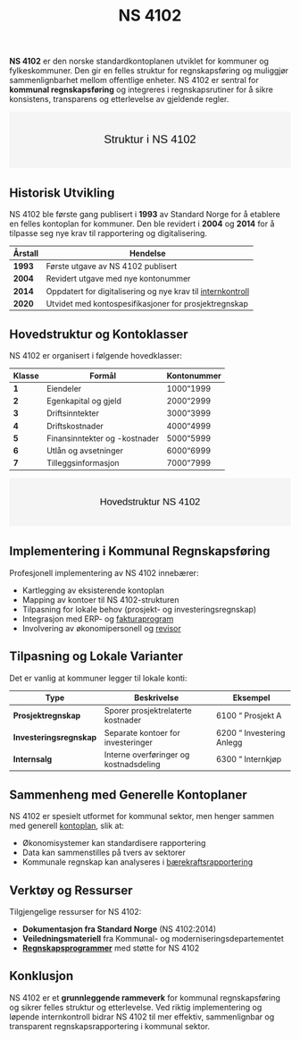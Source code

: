 ﻿---
title: "NS 4102"
seoTitle: "NS 4102"
description: '**NS 4102** er den norske standardkontoplanen utviklet for kommuner og fylkeskommuner. Den gir en felles struktur for regnskapsføring og muliggjør sammenlign...'
---

**NS 4102** er den norske standardkontoplanen utviklet for kommuner og fylkeskommuner. Den gir en felles struktur for regnskapsføring og muliggjør sammenlignbarhet mellom offentlige enheter. NS 4102 er sentral for **kommunal regnskapsføring** og integreres i regnskapsrutiner for å sikre konsistens, transparens og etterlevelse av gjeldende regler.

![Struktur i NS 4102](ns-4102-structure.svg)

## Historisk Utvikling

NS 4102 ble første gang publisert i **1993** av Standard Norge for å etablere en felles kontoplan for kommuner. Den ble revidert i **2004** og **2014** for å tilpasse seg nye krav til rapportering og digitalisering.

| Årstall | Hendelse |
|---------|----------|
| **1993** | Første utgave av NS 4102 publisert |
| **2004** | Revidert utgave med nye kontonummer |
| **2014** | Oppdatert for digitalisering og nye krav til [internkontroll](/blogs/regnskap/hva-er-internkontroll "Hva er Internkontroll? Komplett Guide") |
| **2020** | Utvidet med kontospesifikasjoner for prosjektregnskap |

## Hovedstruktur og Kontoklasser

NS 4102 er organisert i følgende hovedklasser:

| Klasse | Formål | Kontonummer |
|--------|--------|-------------|
| **1** | Eiendeler | 1000“1999 |
| **2** | Egenkapital og gjeld | 2000“2999 |
| **3** | Driftsinntekter | 3000“3999 |
| **4** | Driftskostnader | 4000“4999 |
| **5** | Finansinntekter og -kostnader | 5000“5999 |
| **6** | Utlån og avsetninger | 6000“6999 |
| **7** | Tilleggsinformasjon | 7000“7999 |

![NS 4102 Hovedstruktur](ns-4102-main-structure.svg)

## Implementering i Kommunal Regnskapsføring

Profesjonell implementering av NS 4102 innebærer:

* Kartlegging av eksisterende kontoplan  
* Mapping av kontoer til NS 4102-strukturen  
* Tilpasning for lokale behov (prosjekt- og investeringsregnskap)  
* Integrasjon med ERP- og [fakturaprogram](/blogs/regnskap/fakturaprogram "Hva er Fakturaprogram? En Komplett Guide til Fakturahåndtering")  
* Involvering av økonomipersonell og [revisor](/blogs/regnskap/hva-er-revisor "Hva er Revisor? Komplett Guide til Revisjon og Revisjonsplikt")

## Tilpasning og Lokale Varianter

Det er vanlig at kommuner legger til lokale konti:

| Type | Beskrivelse | Eksempel |
|------|-------------|----------|
| **Prosjektregnskap** | Sporer prosjektrelaterte kostnader | 6100 “ Prosjekt A |
| **Investeringsregnskap** | Separate kontoer for investeringer | 6200 “ Investering Anlegg |
| **Internsalg** | Interne overføringer og kostnadsdeling | 6300 “ Internkjøp |

## Sammenheng med Generelle Kontoplaner

NS 4102 er spesielt utformet for kommunal sektor, men henger sammen med generell [kontoplan](/blogs/regnskap/hva-er-kontoplan "Hva er en Kontoplan? Komplett Guide til Kontoplaner i norsk regnskap"), slik at:

* Økonomisystemer kan standardisere rapportering  
* Data kan sammenstilles på tvers av sektorer  
* Kommunale regnskap kan analyseres i [bærekraftsrapportering](/blogs/regnskap/baerekraftsrapportering "Hva er bærekraftsrapportering? Komplett Guide til ESG og Regnskap")

## Verktøy og Ressurser

Tilgjengelige ressurser for NS 4102:

* **Dokumentasjon fra Standard Norge** (NS 4102:2014)  
* **Veiledningsmateriell** fra Kommunal- og moderniseringsdepartementet  
* **[Regnskapsprogrammer](/blogs/regnskap/fakturaprogram "Hva er Fakturaprogram? En Komplett Guide til Fakturahåndtering")** med støtte for NS 4102

## Konklusjon

NS 4102 er et **grunnleggende rammeverk** for kommunal regnskapsføring og sikrer felles struktur og etterlevelse. Ved riktig implementering og løpende internkontroll bidrar NS 4102 til mer effektiv, sammenlignbar og transparent regnskapsrapportering i kommunal sektor.










